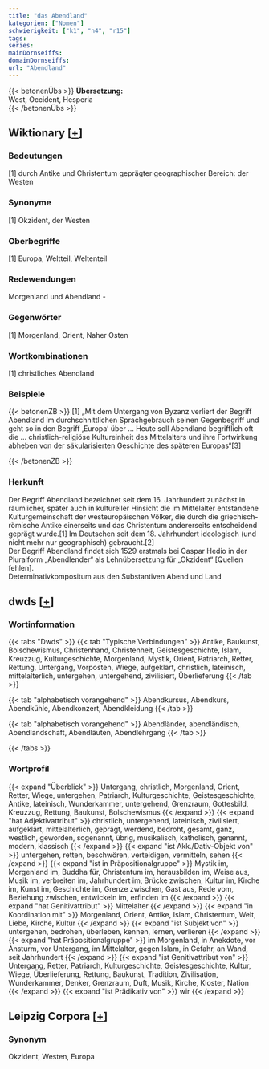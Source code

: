 ```yaml
---
title: "das Abendland"
kategorien: ["Nomen"]
schwierigkeit: ["k1", "h4", "r15"]
tags:
series:
mainDornseiffs:
domainDornseiffs:
url: "Abendland"
---
```


{{< betonenÜbs >}}
**Übersetzung:**  
West, Occident, Hesperia  
{{< /betonenÜbs >}}

## Wiktionary [[+](https://de.wiktionary.org/wiki/Abendland)]

### Bedeutungen
[1] durch Antike und Christentum geprägter geographischer Bereich: der Westen  

### Synonyme
[1] Okzident, der Westen  

### Oberbegriffe
[1] Europa, Weltteil, Weltenteil  

### Redewendungen
Morgenland und Abendland -  

### Gegenwörter
[1] Morgenland, Orient, Naher Osten  

### Wortkombinationen
[1] christliches Abendland  

### Beispiele
{{< betonenZB >}}
[1] „Mit dem Untergang von Byzanz verliert der Begriff Abendland im durchschnittlichen Sprachgebrauch seinen Gegenbegriff und geht so in den Begriff ‚Europa’ über … Heute soll Abendland begrifflich oft die … christlich-religiöse Kultureinheit des Mittelalters und ihre Fortwirkung abheben von der säkularisierten Geschichte des späteren Europas“[3]  

{{< /betonenZB >}}
### Herkunft
Der Begriff Abendland bezeichnet seit dem 16. Jahrhundert zunächst in räumlicher, später auch in kultureller Hinsicht die im Mittelalter entstandene Kulturgemeinschaft der westeuropäischen Völker, die durch die griechisch-römische Antike einerseits und das Christentum andererseits entscheidend geprägt wurde.[1] Im Deutschen seit dem 18. Jahrhundert ideologisch (und nicht mehr nur geographisch) gebraucht.[2]  
Der Begriff Abendland findet sich 1529 erstmals bei Caspar Hedio in der Pluralform „Abendlender“ als Lehnübersetzung für „Okzident“ [Quellen fehlen].  
Determinativkompositum aus den Substantiven Abend und Land  



## dwds [[+](https://www.dwds.de/wb/Abendland)]

### Wortinformation
{{< tabs "Dwds" >}}
{{< tab "Typische Verbindungen" >}}
Antike, Baukunst, Bolschewismus, Christenhand, Christenheit, Geistesgeschichte, Islam, Kreuzzug, Kulturgeschichte, Morgenland, Mystik, Orient, Patriarch, Retter, Rettung, Untergang, Vorposten, Wiege, aufgeklärt, christlich, lateinisch, mittelalterlich, untergehen, untergehend, zivilisiert, Überlieferung
{{< /tab >}}

{{< tab "alphabetisch vorangehend" >}}
Abendkursus, Abendkurs, Abendkühle, Abendkonzert, Abendkleidung
{{< /tab >}}

{{< tab "alphabetisch vorangehend" >}}
Abendländer, abendländisch, Abendlandschaft, Abendläuten, Abendlehrgang
{{< /tab >}}

{{< /tabs >}}

### Wortprofil
{{< expand "Überblick" >}} Untergang, christlich, Morgenland, Orient, Retter, Wiege, untergehen, Patriarch, Kulturgeschichte, Geistesgeschichte, Antike, lateinisch, Wunderkammer, untergehend, Grenzraum, Gottesbild, Kreuzzug, Rettung, Baukunst, Bolschewismus {{< /expand >}}
{{< expand "hat Adjektivattribut" >}} christlich, untergehend, lateinisch, zivilisiert, aufgeklärt, mittelalterlich, geprägt, werdend, bedroht, gesamt, ganz, westlich, geworden, sogenannt, übrig, musikalisch, katholisch, genannt, modern, klassisch {{< /expand >}}
{{< expand "ist Akk./Dativ-Objekt von" >}} untergehen, retten, beschwören, verteidigen, vermitteln, sehen {{< /expand >}}
{{< expand "ist in Präpositionalgruppe" >}} Mystik im, Morgenland im, Buddha für, Christentum im, herausbilden im, Weise aus, Musik im, verbreiten im, Jahrhundert im, Brücke zwischen, Kultur im, Kirche im, Kunst im, Geschichte im, Grenze zwischen, Gast aus, Rede vom, Beziehung zwischen, entwickeln im, erfinden im {{< /expand >}}
{{< expand "hat Genitivattribut" >}} Mittelalter {{< /expand >}}
{{< expand "in Koordination mit" >}} Morgenland, Orient, Antike, Islam, Christentum, Welt, Liebe, Kirche, Kultur {{< /expand >}}
{{< expand "ist Subjekt von" >}} untergehen, bedrohen, überleben, kennen, lernen, verlieren {{< /expand >}}
{{< expand "hat Präpositionalgruppe" >}} im Morgenland, in Anekdote, vor Ansturm, vor Untergang, im Mittelalter, gegen Islam, in Gefahr, an Wand, seit Jahrhundert {{< /expand >}}
{{< expand "ist Genitivattribut von" >}} Untergang, Retter, Patriarch, Kulturgeschichte, Geistesgeschichte, Kultur, Wiege, Überlieferung, Rettung, Baukunst, Tradition, Zivilisation, Wunderkammer, Denker, Grenzraum, Duft, Musik, Kirche, Kloster, Nation {{< /expand >}}
{{< expand "ist Prädikativ von" >}} wir {{< /expand >}}

## Leipzig Corpora [[+](https://corpora.uni-leipzig.de/en/res?word=Abendland&corpusId=deu_newscrawl-public_2018)]


### Synonym
Okzident, Westen, Europa

